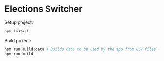 # Elections Switcher

Setup project:
```bash
npm install
```

Build project:
```bash
npm run build:data # Builds data to be used by the app from CSV files (only needed once)
npm run build
```
